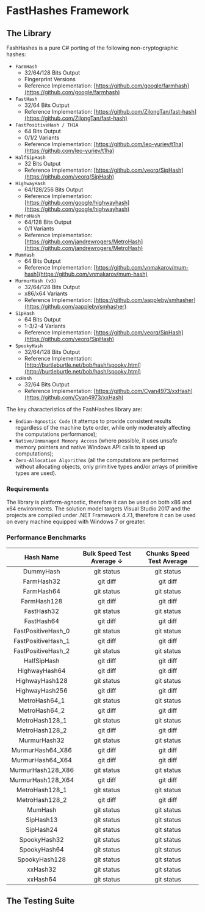 # FastHashes Framework

## The Library

FashHashes is a pure C# porting of the following non-cryptographic hashes:

 - `FarmHash`
   - 32/64/128 Bits Output
   - Fingerprint Versions
   - Reference Implementation: [https://github.com/google/farmhash](https://github.com/google/farmhash)
 - `FastHash`
   - 32/64 Bits Output
   - Reference Implementation: [https://github.com/ZilongTan/fast-hash](https://github.com/ZilongTan/fast-hash)
 - `FastPositiveHash / TH1A`
   - 64 Bits Output
   - 0/1/2 Variants
   - Reference Implementation: [https://github.com/leo-yuriev/t1ha](https://github.com/leo-yuriev/t1ha)
 - `HalfSipHash`
   - 32 Bits Output
   - Reference Implementation: [https://github.com/veorq/SipHash](https://github.com/veorq/SipHash)
 - `HighwayHash`
   - 64/128/256 Bits Output
   - Reference Implementation: [https://github.com/google/highwayhash](https://github.com/google/highwayhash)
 - `MetroHash`
   - 64/128 Bits Output
   - 0/1 Variants
   - Reference Implementation: [https://github.com/jandrewrogers/MetroHash](https://github.com/jandrewrogers/MetroHash)
 - `MumHash`
   - 64 Bits Output
   - Reference Implementation: [https://github.com/vnmakarov/mum-hash](https://github.com/vnmakarov/mum-hash)
 - `MurmurHash (v3)`
   - 32/64/128 Bits Output
   - x86/x64 Variants
   - Reference Implementation: [https://github.com/aappleby/smhasher](https://github.com/aappleby/smhasher)
 - `SipHash`
   - 64 Bits Output
   - 1-3/2-4 Variants
   - Reference Implementation: [https://github.com/veorq/SipHash](https://github.com/veorq/SipHash)
 - `SpookyHash`
   - 32/64/128 Bits Output
   - Reference Implementation: [http://burtleburtle.net/bob/hash/spooky.html](http://burtleburtle.net/bob/hash/spooky.html)
 - `xxHash`
   - 32/64 Bits Output
   - Reference Implementation: [https://github.com/Cyan4973/xxHash](https://github.com/Cyan4973/xxHash)

The key characteristics of the FashHashes library are:
 - `Endian-Agnostic Code` (it attemps to provide consistent results regardless of the machine byte order, while only moderately affecting the computations performance);
 - `Native/Unmanaged Memory Access` (where possible, it uses unsafe memory pointers and native Windows API calls to speed up computations);
 - `Zero-Allocation Algorithms` (all the computations are performed without allocating objects, only primitive types and/or arrays of primitive types are used).
 
### Requirements
 
The library is platform-agnostic, therefore it can be used on both x86 and x64 environments. The solution model targets Visual Studio 2017 and the projects are compiled under .NET Framework 4.7.1, therefore it can be used on every machine equipped with Windows 7 or greater.

### Performance Benchmarks

| Hash Name          | Bulk Speed Test Average ↓ | Chunks Speed Test Average |
| :---:              | :---:                     | :---:                     |
| DummyHash          | git status                | git status                |
| FarmHash32         | git diff                  | git diff                  |
| FarmHash64         | git status                | git status                |
| FarmHash128        | git diff                  | git diff                  |
| FastHash32         | git status                | git status                |
| FastHash64         | git diff                  | git diff                  |
| FastPositiveHash_0 | git status                | git status                |
| FastPositiveHash_1 | git diff                  | git diff                  |
| FastPositiveHash_2 | git status                | git status                |
| HalfSipHash        | git diff                  | git diff                  |
| HighwayHash64      | git diff                  | git diff                  |
| HighwayHash128     | git status                | git status                |
| HighwayHash256     | git diff                  | git diff                  |
| MetroHash64_1      | git status                | git status                |
| MetroHash64_2      | git diff                  | git diff                  |
| MetroHash128_1     | git status                | git status                |
| MetroHash128_2     | git diff                  | git diff                  |
| MurmurHash32       | git status                | git status                |
| MurmurHash64_X86   | git diff                  | git diff                  | 
| MurmurHash64_X64   | git diff                  | git diff                  |
| MurmurHash128_X86  | git status                | git status                |
| MurmurHash128_X64  | git diff                  | git diff                  |
| MetroHash128_1     | git status                | git status                |
| MetroHash128_2     | git diff                  | git diff                  |
| MumHash            | git status                | git status                |
| SipHash13          | git status                | git status                |
| SipHash24          | git status                | git status                |
| SpookyHash32       | git status                | git status                |
| SpookyHash64       | git status                | git status                |
| SpookyHash128      | git status                | git status                |
| xxHash32           | git status                | git status                |
| xxHash64           | git status                | git status                |

## The Testing Suite
